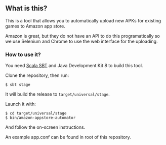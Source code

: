 ## What is this?

This is a tool that allows you to automatically upload
new APKs for existing games to Amazon app store.

Amazon is great, but they do not have an API to do this
programatically so we use Selenium and Chrome to use the
web interface for the uploading.

### How to use it?

You need [Scala SBT](https://www.scala-sbt.org/) and Java Development Kit 8 to build this tool.

Clone the repository, then run:

```
$ sbt stage
```

It will build the release to `target/universal/stage`.

Launch it with:

```
$ cd target/universal/stage
$ bin/amazon-appstore-automator
```

And follow the on-screen instructions.

An example app.conf can be found in root of this repository.
